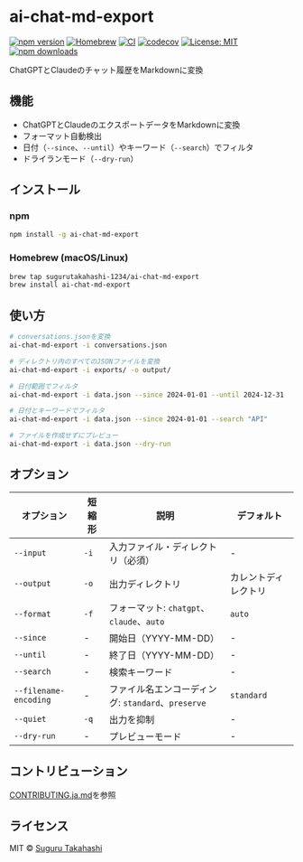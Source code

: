 # ai-chat-md-export

[![npm version](https://img.shields.io/npm/v/ai-chat-md-export.svg)](https://www.npmjs.com/package/ai-chat-md-export)
[![Homebrew](https://img.shields.io/badge/Homebrew-tap-orange.svg)](https://github.com/sugurutakahashi-1234/homebrew-tap)
[![CI](https://github.com/sugurutakahashi-1234/ai-chat-md-export/actions/workflows/ci.yml/badge.svg)](https://github.com/sugurutakahashi-1234/ai-chat-md-export/actions/workflows/ci.yml)
[![codecov](https://codecov.io/gh/sugurutakahashi-1234/ai-chat-md-export/graph/badge.svg?token=KPN7UZ7ATY)](https://codecov.io/gh/sugurutakahashi-1234/ai-chat-md-export)
[![License: MIT](https://img.shields.io/badge/License-MIT-yellow.svg)](https://opensource.org/licenses/MIT)
[![npm downloads](https://img.shields.io/npm/dm/ai-chat-md-export.svg)](https://www.npmjs.com/package/ai-chat-md-export)

ChatGPTとClaudeのチャット履歴をMarkdownに変換

## 機能

- ChatGPTとClaudeのエクスポートデータをMarkdownに変換
- フォーマット自動検出
- 日付（`--since`、`--until`）やキーワード（`--search`）でフィルタ
- ドライランモード（`--dry-run`）

## インストール

### npm

```bash
npm install -g ai-chat-md-export
```

### Homebrew (macOS/Linux)

```bash
brew tap sugurutakahashi-1234/ai-chat-md-export
brew install ai-chat-md-export
```

## 使い方

```bash
# conversations.jsonを変換
ai-chat-md-export -i conversations.json

# ディレクトリ内のすべてのJSONファイルを変換
ai-chat-md-export -i exports/ -o output/

# 日付範囲でフィルタ
ai-chat-md-export -i data.json --since 2024-01-01 --until 2024-12-31

# 日付とキーワードでフィルタ
ai-chat-md-export -i data.json --since 2024-01-01 --search "API"

# ファイルを作成せずにプレビュー
ai-chat-md-export -i data.json --dry-run
```

## オプション

| オプション | 短縮形 | 説明 | デフォルト |
|--------|-------|-------------|---------|
| `--input` | `-i` | 入力ファイル・ディレクトリ（必須） | - |
| `--output` | `-o` | 出力ディレクトリ | カレントディレクトリ |
| `--format` | `-f` | フォーマット: `chatgpt`、`claude`、`auto` | `auto` |
| `--since` | - | 開始日（YYYY-MM-DD） | - |
| `--until` | - | 終了日（YYYY-MM-DD） | - |
| `--search` | - | 検索キーワード | - |
| `--filename-encoding` | - | ファイル名エンコーディング: `standard`、`preserve` | `standard` |
| `--quiet` | `-q` | 出力を抑制 | - |
| `--dry-run` | - | プレビューモード | - |

## コントリビューション

[CONTRIBUTING.ja.md](CONTRIBUTING.ja.md)を参照

## ライセンス

MIT © [Suguru Takahashi](https://github.com/sugurutakahashi-1234)